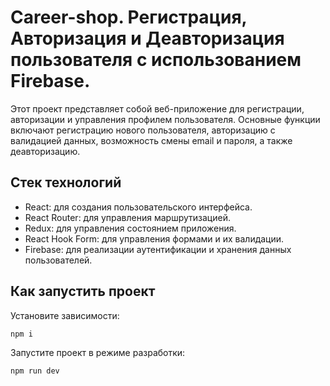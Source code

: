 # Career-shop. Регистрация, Авторизация и Деавторизация пользователя с использованием Firebase.
Этот проект представляет собой веб-приложение для регистрации, авторизации и управления профилем пользователя. Основные функции включают регистрацию нового пользователя, авторизацию с валидацией данных, возможность смены email и пароля, а также деавторизацию.

## Стек технологий
- React: для создания пользовательского интерфейса.
- React Router: для управления маршрутизацией.
- Redux: для управления состоянием приложения.
- React Hook Form: для управления формами и их валидации.
- Firebase: для реализации аутентификации и хранения данных пользователей.

## Как запустить проект

Установите зависимости:

```bash
npm i
```

Запустите проект в режиме разработки:

```bash
npm run dev
```
